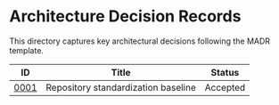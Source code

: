 <!-- SPDX-License-Identifier: MPL-2.0 -->
# Architecture Decision Records

This directory captures key architectural decisions following the MADR template.

| ID | Title | Status |
| -- | ----- | ------ |
| [0001](0001-repo-standardization.md) | Repository standardization baseline | Accepted |
